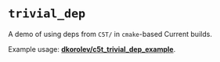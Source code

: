 # `trivial_dep`

A demo of using deps from `C5T/` in `cmake`-based Current builds.

Example usage: **[dkorolev/c5t_trivial_dep_example](https://github.com/dkorolev/c5t_trivial_dep_example)**.

